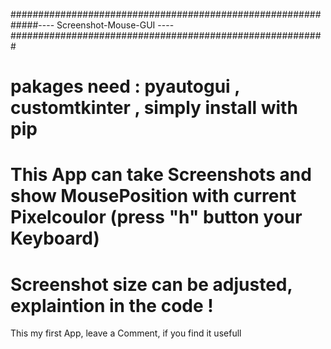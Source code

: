 #############################################################---- Screenshot-Mouse-GUI ----#########################################################
# pakages need : pyautogui , customtkinter , simply install with pip

# This App can take Screenshots and show MousePosition with current Pixelcoulor (press "h" button your Keyboard)

# Screenshot size can be adjusted, explaintion in the code !

This my first App, leave a Comment, if you find it usefull
